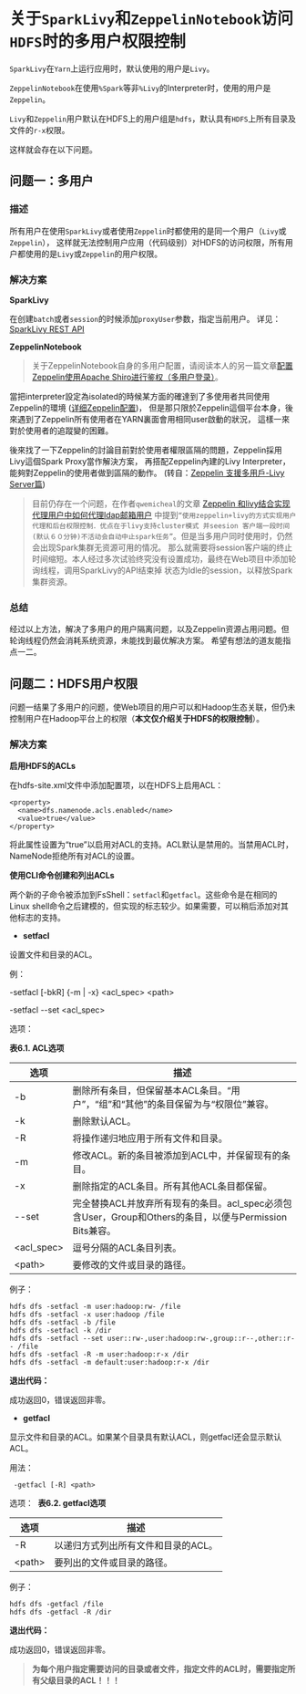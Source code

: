 # 关于`SparkLivy`和`ZeppelinNotebook`访问`HDFS`时的多用户权限控制

`SparkLivy`在`Yarn`上运行应用时，默认使用的用户是`Livy`。

`ZeppelinNotebook`在使用`%Spark`等非`%Livy`的Interpreter时，使用的用户是`Zeppelin`。

`Livy`和`Zeppelin`用户默认在HDFS上的用户组是`hdfs`，默认具有`HDFS`上所有目录及文件的`r-x`权限。

这样就会存在以下问题。

## 问题一：多用户

### 描述

所有用户在使用`SparkLivy`或者使用`Zeppelin`时都使用的是同一个用户（`Livy`或`Zeppelin`），
这样就无法控制用户应用（代码级别）对HDFS的访问权限，所有用户都使用的是`Livy`或`Zeppelin`的用户权限。

### 解决方案

**SparkLivy**

在创建`batch`或者`session`的时候添加`proxyUser`参数，指定当前用户。
详见：[SparkLivy REST API](https://livy.incubator.apache.org/docs/latest/rest-api.html)

**ZeppelinNotebook**

>关于ZeppelinNotebook自身的多用户配置，请阅读本人的另一篇文章[配置Zeppelin使用Apache Shiro进行鉴权（多用户登录）](http://www.kevinsui.com/posts/ambari_zeppelin_shiro/)。

當把interpreter設定為isolated的時候某方面的確達到了多使用者共同使用Zeppelin的環境
([详细Zeppelin配置](https://github.com/apache/zeppelin/blob/5e0aacf8a8f187702452d7cd2ee83b26c56dec90/docs/manual/userimpersonation.md))，
但是那只限於Zeppelin這個平台本身，後來遇到了Zeppelin所有使用者在YARN裏面會用相同user啟動的狀況，
這樣一來對於使用者的追蹤變的困難。

後來找了一下Zeppelin的討論目前對於使用者權限區隔的問題，Zeppelin採用Livy這個Spark Proxy當作解決方案，
再搭配Zeppelin內建的Livy Interpreter，能夠對Zeppelin的使用者做到區隔的動作。
(转自：[Zeppelin 支援多用戶-Livy Server篇](http://terrence.logdown.com/posts/1172854-zeppelin-livy-server-supports-multiple-users-review))

>目前仍存在一个问题，在作者`qwemicheal`的文章
[Zeppelin 和livy结合实现代理用户中如何代理ldap邮箱用户](http://blog.csdn.net/qwemicheal/article/details/70306104)
中提到`“使用zeppelin+livy的方式实现用户代理和后台权限控制．优点在于livy支持cluster模式
并seesion 客户端一段时间(默认６０分钟)不活动会自动中止spark任务”`。但是当多用户同时使用时，仍然会出现Spark集群无资源可用的情况。
那么就需要将session客户端的终止时间缩短。本人经过多次试验终究没有设置成功，最终在Web项目中添加轮询线程，调用SparkLivy的API结束掉
状态为Idle的session，以释放Spark集群资源。

### 总结

经过以上方法，解决了多用户的用户隔离问题，以及Zeppelin资源占用问题。但轮询线程仍然会消耗系统资源，未能找到最优解决方案。
希望有想法的道友能指点一二。

## 问题二：HDFS用户权限

问题一结果了多用户的问题，使Web项目的用户可以和Hadoop生态关联，但仍未控制用户在Hadoop平台上的权限（**本文仅介绍关于HDFS的权限控制**）。

### 解决方案

**启用HDFS的ACLs**

在hdfs-site.xml文件中添加配置项，以在HDFS上启用ACL：

```
<property>
  <name>dfs.namenode.acls.enabled</name>
  <value>true</value>
</property>
```

将此属性设置为“true”以启用对ACL的支持。ACL默认是禁用的。当禁用ACL时，NameNode拒绝所有对ACL的设置。

**使用CLI命令创建和列出ACLs**

两个新的子命令被添加到FsShell：`setfacl`和`getfacl`。这些命令是在相同的Linux shell命令之后建模的，但实现的标志较少。如果需要，可以稍后添加对其他标志的支持。

* **setfacl**

设置文件和目录的ACL。

例：

-setfacl [-bkR] {-m | -x} <acl_spec> \<path>

-setfacl --set <acl_spec> <path>

选项：

**表6.1. ACL选项**

|选项|描述|
|---|---|
|-b|删除所有条目，但保留基本ACL条目。“用户”，“组”和“其他”的条目保留为与“权限位”兼容。|
|-k|删除默认ACL。|
|-R|将操作递归地应用于所有文件和目录。|
|-m|修改ACL。新的条目被添加到ACL中，并保留现有的条目。|
|-x|删除指定的ACL条目。所有其他ACL条目都保留。|
|--set|完全替换ACL并放弃所有现有的条目。acl_spec必须包含User，Group和Others的条目，以便与Permission Bits兼容。|
|<acl_spec>|逗号分隔的ACL条目列表。|
|\<path>|要修改的文件或目录的路径。|

例子：

```
hdfs dfs -setfacl -m user:hadoop:rw- /file
hdfs dfs -setfacl -x user:hadoop /file
hdfs dfs -setfacl -b /file
hdfs dfs -setfacl -k /dir
hdfs dfs -setfacl --set user::rw-,user:hadoop:rw-,group::r--,other::r-- /file
hdfs dfs -setfacl -R -m user:hadoop:r-x /dir
hdfs dfs -setfacl -m default:user:hadoop:r-x /dir
```

**退出代码：**

成功返回0，错误返回非零。

* **getfacl**

显示文件和目录的ACL。如果某个目录具有默认ACL，则getfacl还会显示默认ACL。

用法：

```
 -getfacl [-R] <path>
```

选项：
​
**表6.2. getfacl选项**

|选项|描述|
|----|----|
|-R|以递归方式列出所有文件和目录的ACL。|
|\<path>|要列出的文件或目录的路径。|

例子：

```
hdfs dfs -getfacl /file
hdfs dfs -getfacl -R /dir
```

**退出代码：**

成功返回0，错误返回非零。

>**为每个用户指定需要访问的目录或者文件，指定文件的ACL时，需要指定所有父级目录的ACL！！！**
